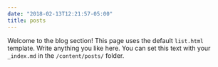 ```yaml
---
date: "2018-02-13T12:21:57-05:00"
title: posts
---
```


Welcome to the blog section! This page uses the default `list.html` template. Write anything you like here. You can set this text with your `_index.md` in the `/content/posts/` folder.